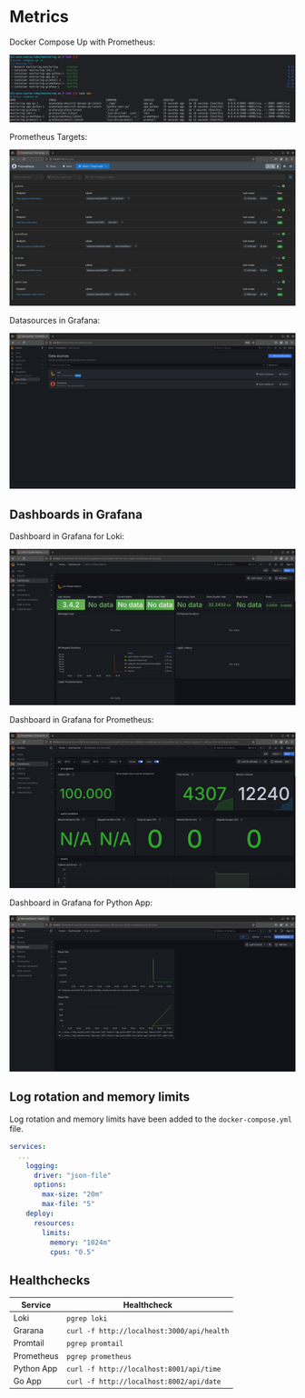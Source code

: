 # Metrics

Docker Compose Up with Prometheus:

![Docker Compose Up](./img/docker_compose_up_2.png)

Prometheus Targets:

![Prometheus Targets](./img/prometheus_targets.png)

Datasources in Grafana:

![Grafana Data Sources](./img/grafana_datasources_2.png)

## Dashboards in Grafana

Dashboard in Grafana for Loki:

![Grafana Metrics Loki](./img/grafana_metrics_loki.png)

Dashboard in Grafana for Prometheus:

![Grafana Metrics Prometheus](./img/grafana_metrics_prometheus.png)

Dashboard in Grafana for Python App:

![Grafana Metrics App Python](./img/grafana_metrics_app_python.png)

## Log rotation and memory limits

Log rotation and memory limits have been added to the `docker-compose.yml` file.

```yaml
services:
  ...
    logging:
      driver: "json-file"
      options:
        max-size: "20m"
        max-file: "5"
    deploy:
      resources:
        limits:
          memory: "1024m"
          cpus: "0.5"
```

## Healthchecks

| Service    | Healthcheck                                |
|------------|--------------------------------------------|
| Loki       | `pgrep loki`                               |
| Grarana    | `curl -f http://localhost:3000/api/health` |
| Promtail   | `pgrep promtail`                           |
| Prometheus | `pgrep prometheus`                         |
| Python App | `curl -f http://localhost:8001/api/time`   |
| Go App     | `curl -f http://localhost:8002/api/date`   |
